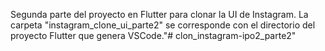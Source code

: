 Segunda parte del proyecto en Flutter para clonar la UI de Instagram. La carpeta "instagram_clone_ui_parte2" se corresponde con el directorio del proyecto Flutter que genera VSCode."# clon_instagram-ipo2_parte2" 
